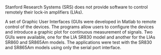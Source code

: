 Stanford Research Systems (SRS) does not provide software to control remotely their lock-in amplifiers (LIAs).

A set of Graphic User Interfaces (GUIs were developed in Matlab to remote control of the devices.
The programs allow users to configure the devices and introduce a graphic plot for continuous measurement of signals.
Two GUIs were available, one for the LIA SR830 model and another for the LIAs SR860 and SR865Am models.
The applications were test with the SR830 and SR865Am models using only the serial port interface.
